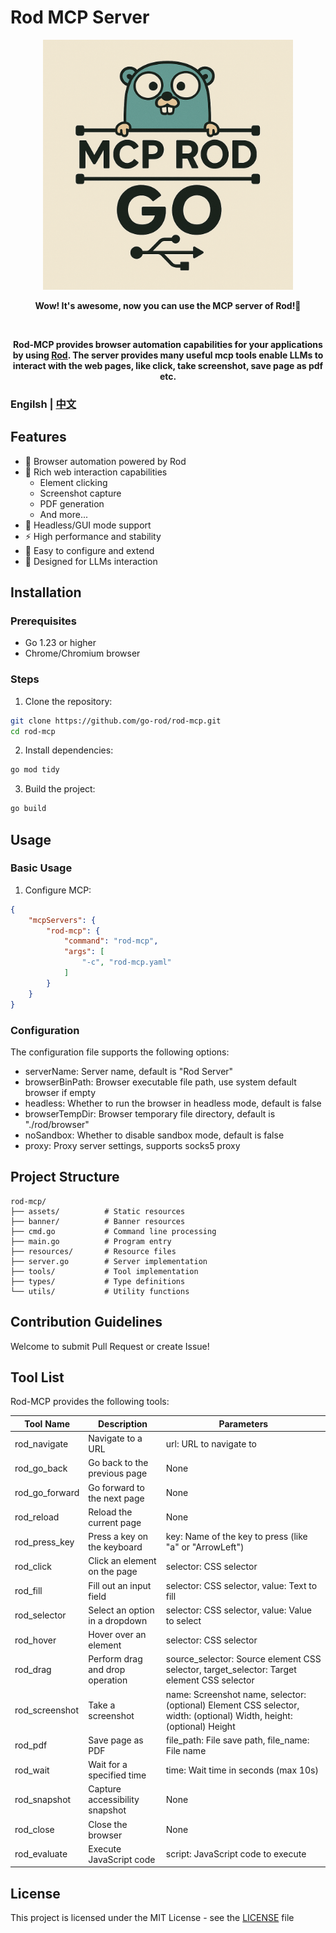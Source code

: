 # Rod MCP Server

<div align="center">

<img src="assets/logo2.png" alt="logo" width="400" height="400">


<strong>Wow! It's awesome, now you can use the MCP server of Rod!🚀</strong>

<br>

<strong>Rod-MCP provides browser automation capabilities for your applications by using [Rod](https://github.com/go-rod/rod). The server provides many useful mcp tools enable LLMs to interact with the web pages, like click, take screenshot, save page as pdf etc.</strong>

</div>


<h3>Engilsh | <a href='./README_CN.md'> 中文 </a></h3>


## Features

- 🚀 Browser automation powered by Rod
- 🎯 Rich web interaction capabilities
  - Element clicking
  - Screenshot capture
  - PDF generation
  - And more...
- 🎨 Headless/GUI mode support
- ⚡ High performance and stability
- 🔧 Easy to configure and extend
- 🤖 Designed for LLMs interaction

## Installation

### Prerequisites

- Go 1.23 or higher
- Chrome/Chromium browser

### Steps

1. Clone the repository:
```bash
git clone https://github.com/go-rod/rod-mcp.git
cd rod-mcp
```

2. Install dependencies:
```bash
go mod tidy
```

3. Build the project:
```bash
go build
```

## Usage

### Basic Usage

1. Configure MCP:
```json
{
    "mcpServers": {
        "rod-mcp": {
            "command": "rod-mcp",
            "args": [
                "-c", "rod-mcp.yaml"
            ]
        }
    }
}
```

### Configuration

The configuration file supports the following options:
- serverName: Server name, default is "Rod Server"
- browserBinPath: Browser executable file path, use system default browser if empty
- headless: Whether to run the browser in headless mode, default is false
- browserTempDir: Browser temporary file directory, default is "./rod/browser"
- noSandbox: Whether to disable sandbox mode, default is false
- proxy: Proxy server settings, supports socks5 proxy

## Project Structure

```
rod-mcp/
├── assets/          # Static resources
├── banner/          # Banner resources
├── cmd.go           # Command line processing
├── main.go          # Program entry
├── resources/       # Resource files
├── server.go        # Server implementation
├── tools/           # Tool implementation
├── types/           # Type definitions
└── utils/           # Utility functions
```

## Contribution Guidelines

Welcome to submit Pull Request or create Issue!

## Tool List

Rod-MCP provides the following tools:

| Tool Name | Description | Parameters |
|-----------|-------------|------------|
| rod_navigate | Navigate to a URL | url: URL to navigate to |
| rod_go_back | Go back to the previous page | None |
| rod_go_forward | Go forward to the next page | None |
| rod_reload | Reload the current page | None |
| rod_press_key | Press a key on the keyboard | key: Name of the key to press (like "a" or "ArrowLeft") |
| rod_click | Click an element on the page | selector: CSS selector |
| rod_fill | Fill out an input field | selector: CSS selector, value: Text to fill |
| rod_selector | Select an option in a dropdown | selector: CSS selector, value: Value to select |
| rod_hover | Hover over an element | selector: CSS selector |
| rod_drag | Perform drag and drop operation | source_selector: Source element CSS selector, target_selector: Target element CSS selector |
| rod_screenshot | Take a screenshot | name: Screenshot name, selector: (optional) Element CSS selector, width: (optional) Width, height: (optional) Height |
| rod_pdf | Save page as PDF | file_path: File save path, file_name: File name |
| rod_wait | Wait for a specified time | time: Wait time in seconds (max 10s) |
| rod_snapshot | Capture accessibility snapshot | None |
| rod_close | Close the browser | None |
| rod_evaluate | Execute JavaScript code | script: JavaScript code to execute |

## License

This project is licensed under the MIT License - see the [LICENSE](LICENSE) file
